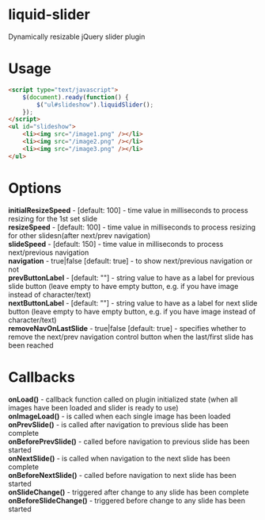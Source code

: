 liquid-slider
=============

Dynamically resizable jQuery slider plugin

Usage
=====
```html
<script type="text/javascript">
    $(document).ready(function() {
        $("ul#slideshow").liquidSlider();
    });
</script>
<ul id="slideshow">
    <li><img src="/image1.png" /></li>
    <li><img src="/image2.png" /></li>
    <li><img src="/image3.png" /></li>
</ul>
```

Options
=======

**initialResizeSpeed** - [default: 100] - time value in milliseconds to process resizing for the 1st set slide  
**resizeSpeed** - [default: 100] - time value in milliseconds to process resizing for other slidesn(after next/prev navigation)  
**slideSpeed** - [default: 150] - time value in milliseconds to process next/previous navigation  
**navigation** - true|false [default: true] - to show next/previous navigation or not  
**prevButtonLabel** - [default: ""] - string value to have as a label for previous slide button (leave empty to have empty button, e.g. if you have image instead of character/text)  
**nextButtonLabel** - [default: ""] - string value to have as a label for next slide button (leave empty to have empty button, e.g. if you have image instead of character/text)  
**removeNavOnLastSlide** - true|false [default: true] - specifies whether to remove the next/prev navigation control button when the last/first slide has been reached

Callbacks
=======

**onLoad()** - callback function called on plugin initialized state (when all images have been loaded and slider is ready to use)  
**onImageLoad()** - is called when each single image has been loaded  
**onPrevSlide()** - is called after navigation to previous slide has been complete  
**onBeforePrevSlide()** - called before navigation to previous slide has been started  
**onNextSlide()** - is called when navigation to the next slide has been complete  
**onBeforeNextSlide()** - called before navigation to next slide has been started  
**onSlideChange()** - triggered after change to any slide has been complete  
**onBeforeSlideChange()** - triggered before change to any slide has been started  

